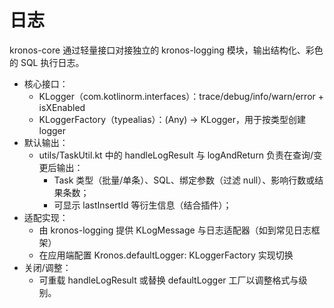 # 日志

kronos-core 通过轻量接口对接独立的 kronos-logging 模块，输出结构化、彩色的 SQL 执行日志。

- 核心接口：
  - KLogger（com.kotlinorm.interfaces）：trace/debug/info/warn/error + isXEnabled
  - KLoggerFactory（typealias）：(Any) -> KLogger，用于按类型创建 logger
- 默认输出：
  - utils/TaskUtil.kt 中的 handleLogResult 与 logAndReturn 负责在查询/变更后输出：
    - Task 类型（批量/单条）、SQL、绑定参数（过滤 null）、影响行数或结果条数；
    - 可显示 lastInsertId 等衍生信息（结合插件）；
- 适配实现：
  - 由 kronos-logging 提供 KLogMessage 与日志适配器（如到常见日志框架）
  - 在应用端配置 Kronos.defaultLogger: KLoggerFactory 实现切换
- 关闭/调整：
  - 可重载 handleLogResult 或替换 defaultLogger 工厂以调整格式与级别。
